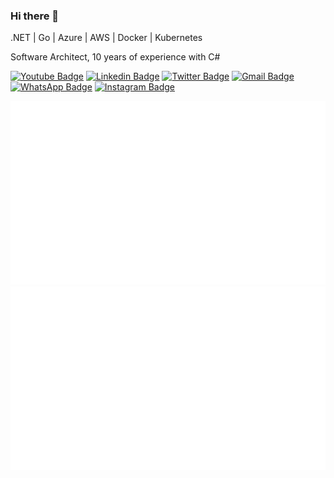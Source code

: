 ### Hi there 👋

.NET | Go | Azure | AWS | Docker | Kubernetes

Software Architect, 10 years of experience with C#

[![Youtube Badge](https://img.shields.io/badge/-Youtube-c4302b?style=flat-square&labelColor=c4302b&logo=youtube&logoColor=white&link=https://www.youtube.com/@SamukaMaciel-Dev/)](https://www.youtube.com/@SamukaMaciel-Dev/)
[![Linkedin Badge](https://img.shields.io/badge/-LinkedIn-blue?style=flat-square&logo=Linkedin&logoColor=white&link=https://www.linkedin.com/in/samuelmaciel/)](https://www.linkedin.com/in/samuelmaciel/)
[![Twitter Badge](https://img.shields.io/badge/-Twitter-1ca0f1?style=flat-square&labelColor=1ca0f1&logo=twitter&logoColor=white&link=https://twitter.com/ssmaciel)](https://twitter.com/ssmaciel)
[![Gmail Badge](https://img.shields.io/badge/-ssmaciel.rp@gmail.com-c14438?style=flat-square&logo=Gmail&logoColor=white&link=mailto:ssmaciel.rp@gmail.com)](mailto:ssmaciel.rp@gmail.com) 
[![WhatsApp Badge](https://img.shields.io/badge/-WhatsApp-26B03D?style=flat-square&logo=WhatsApp&logoColor=white&link=https://api.whatsapp.com/send?phone=5516988058644)](https://api.whatsapp.com/send?phone=+5516988058644)
[![Instagram Badge](https://img.shields.io/badge/-Instagram-C13584?style=flat-square&labelColor=C13584&logo=instagram&logoColor=white&link=https://www.instagram.com/samukamaciel/)](https://www.instagram.com/samukamaciel/)


<!--
**ssmaciel/ssmaciel** is a ✨ _special_ ✨ repository because its `README.md` (this file) appears on your GitHub profile.

Here are some ideas to get you started:

- 🔭 I’m currently working on ...
- 🌱 I’m currently learning ...
- 👯 I’m looking to collaborate on ...
- 🤔 I’m looking for help with ...
- 💬 Ask me about ...
- 📫 How to reach me: ...
- 😄 Pronouns: ...
- ⚡ Fun fact: ...
-->


<a href="https://github.com/ssmaciel/github-stats">
   
![](https://github.com/ssmaciel/github-stats/blob/master/generated/overview.svg#gh-dark-mode-only)
![](https://github.com/ssmaciel/github-stats/blob/master/generated/languages.svg)

</a>
